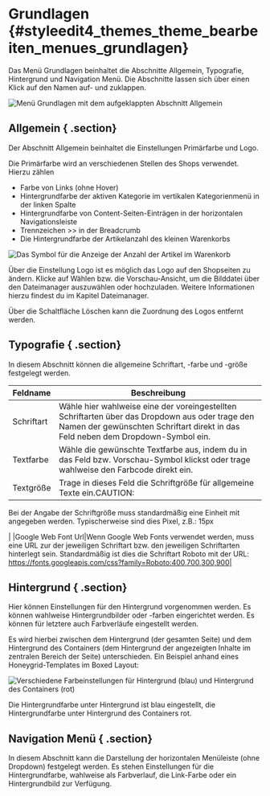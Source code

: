 # Grundlagen {#styleedit4_themes_theme_bearbeiten_menues_grundlagen}

Das Menü Grundlagen beinhaltet die Abschnitte Allgemein, Typografie, Hintergrund und Navigation Menü. Die Abschnitte lassen sich über einen Klick auf den Namen auf- und zuklappen.

![](Bilder/styleedit4/se4_0011_grundlagenBereiche_emfalse.png "Menü Grundlagen mit dem aufgeklappten
      Abschnitt Allgemein")

## Allgemein { .section}

Der Abschnitt Allgemein beinhaltet die Einstellungen Primärfarbe und Logo.

Die Primärfarbe wird an verschiedenen Stellen des Shops verwendet. Hierzu zählen

-   Farbe von Links \(ohne Hover\)
-   Hintergrundfarbe der aktiven Kategorie im vertikalen Kategorienmenü in der linken Spalte
-   Hintergrundfarbe von Content-Seiten-Einträgen in der horizontalen Navigationsleiste
-   Trennzeichen \>\> in der Breadcrumb
-   Die Hintergrundfarbe der Artikelanzahl des kleinen Warenkorbs

![](Bilder/styleedit4/se4_0044_KleinerWarenkorbHintergrundAnzahl.png "Das Symbol für die Anzeige der Anzahl der Artikel im
        Warenkorb")

Über die Einstellung Logo ist es möglich das Logo auf den Shopseiten zu ändern. Klicke auf Wählen bzw. die Vorschau-Ansicht, um die Bilddatei über den Dateimanager auszuwählen oder hochzuladen. Weitere Informationen hierzu findest du im Kapitel Dateimanager.

Über die Schaltfläche Löschen kann die Zuordnung des Logos entfernt werden.

## Typografie { .section}

In diesem Abschnitt können die allgemeine Schriftart, -farbe und -größe festgelegt werden.

|Feldname|Beschreibung|
|--------|------------|
|Schriftart|Wähle hier wahlweise eine der voreingestellten Schriftarten über das Dropdown aus oder trage den Namen der gewünschten Schriftart direkt in das Feld neben dem Dropdown-Symbol ein.|
|Textfarbe|Wähle die gewünschte Textfarbe aus, indem du in das Feld bzw. Vorschau-Symbol klickst oder trage wahlweise den Farbcode direkt ein.|
|Textgröße|Trage in dieses Feld die Schriftgröße für allgemeine Texte ein.CAUTION:

Bei der Angabe der Schriftgröße muss standardmäßig eine Einheit mit angegeben werden. Typischerweise sind dies Pixel, z.B.: 15px

|
|Google Web Font Url|Wenn Google Web Fonts verwendet werden, muss eine URL zur der jeweiligen Schriftart bzw. den jeweiligen Schriftarten hinterlegt sein. Standardmäßig ist dies die Schriftart Roboto mit der URL: https://fonts.googleapis.com/css?family=Roboto:400,700,300,900|

## Hintergrund { .section}

Hier können Einstellungen für den Hintergrund vorgenommen werden. Es können wahlweise Hintergrundbilder oder -farben eingerichtet werden. Es können für letztere auch Farbverläufe eingestellt werden.

Es wird hierbei zwischen dem Hintergrund \(der gesamten Seite\) und dem Hintergrund des Containers \(dem Hintergrund der angezeigten Inhalte im zentralen Bereich der Seite\) unterschieden. Ein Beispiel anhand eines Honeygrid-Templates im Boxed Layout:

![](Bilder/styleedit4/se4a_0018_grundlagenHintergrund_container.png "Verschiedene Farbeinstellungen für
        Hintergrund (blau) und Hintergrund des
        Containers (rot)")

Die Hintergrundfarbe unter Hintergrund ist blau eingestellt, die Hintergrundfarbe unter Hintergrund des Containers rot.

## Navigation Menü { .section}

In diesem Abschnitt kann die Darstellung der horizontalen Menüleiste \(ohne Dropdown\) festgelegt werden. Es stehen Einstellungen für die Hintergrundfarbe, wahlweise als Farbverlauf, die Link-Farbe oder ein Hintergrundbild zur Verfügung.



